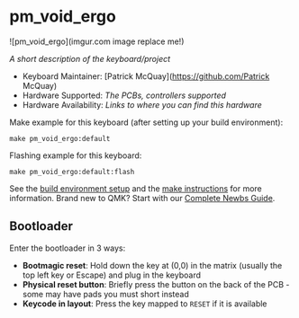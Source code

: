 # pm_void_ergo

![pm_void_ergo](imgur.com image replace me!)

*A short description of the keyboard/project*

* Keyboard Maintainer: [Patrick McQuay](https://github.com/Patrick McQuay)
* Hardware Supported: *The PCBs, controllers supported*
* Hardware Availability: *Links to where you can find this hardware*

Make example for this keyboard (after setting up your build environment):

    make pm_void_ergo:default

Flashing example for this keyboard:

    make pm_void_ergo:default:flash

See the [build environment setup](https://docs.qmk.fm/#/getting_started_build_tools) and the [make instructions](https://docs.qmk.fm/#/getting_started_make_guide) for more information. Brand new to QMK? Start with our [Complete Newbs Guide](https://docs.qmk.fm/#/newbs).

## Bootloader

Enter the bootloader in 3 ways:

* **Bootmagic reset**: Hold down the key at (0,0) in the matrix (usually the top left key or Escape) and plug in the keyboard
* **Physical reset button**: Briefly press the button on the back of the PCB - some may have pads you must short instead
* **Keycode in layout**: Press the key mapped to `RESET` if it is available
